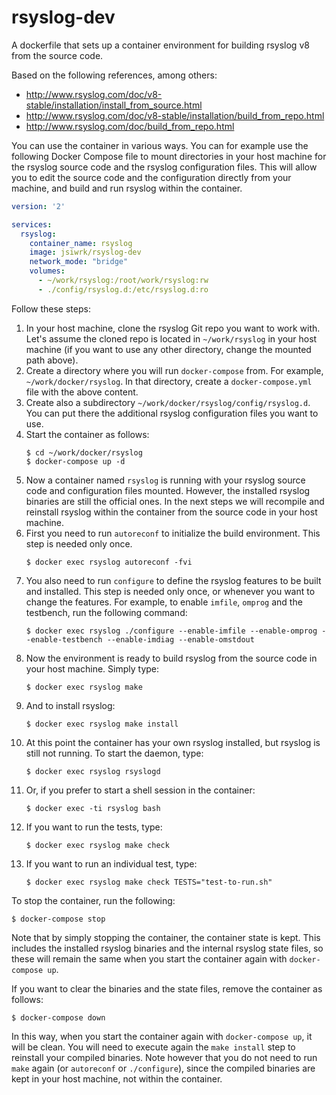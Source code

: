 rsyslog-dev
===========
A dockerfile that sets up a container environment for building rsyslog v8 from the source code.

Based on the following references, among others:
* http://www.rsyslog.com/doc/v8-stable/installation/install_from_source.html
* http://www.rsyslog.com/doc/v8-stable/installation/build_from_repo.html
* http://www.rsyslog.com/doc/build_from_repo.html

You can use the container in various ways. You can for example use the following Docker Compose file to mount directories in your host machine for the rsyslog source code and the rsyslog configuration files. This will allow you to edit the source code and the configuration directly from your machine, and build and run rsyslog within the container.
```yaml
version: '2'

services:
  rsyslog:
    container_name: rsyslog
    image: jsiwrk/rsyslog-dev
    network_mode: "bridge"
    volumes:
      - ~/work/rsyslog:/root/work/rsyslog:rw
      - ./config/rsyslog.d:/etc/rsyslog.d:ro
```

Follow these steps:
1. In your host machine, clone the rsyslog Git repo you want to work with. Let's assume the cloned repo is located in `~/work/rsyslog` in your host machine (if you want to use any other directory, change the mounted path above).
1. Create a directory where you will run `docker-compose` from. For example, `~/work/docker/rsyslog`. In that directory, create a `docker-compose.yml` file with the above content.
1. Create also a subdirectory `~/work/docker/rsyslog/config/rsyslog.d`. You can put there the additional rsyslog configuration files you want to use.
1. Start the container as follows:
    ```
    $ cd ~/work/docker/rsyslog
    $ docker-compose up -d
    ```
1. Now a container named `rsyslog` is running with your rsyslog source code and configuration files mounted. However, the installed rsyslog binaries are still the official ones. In the next steps we will recompile and reinstall rsyslog within the container from the source code in your host machine.
1. First you need to run `autoreconf` to initialize the build environment. This step is needed only once.
    ```
    $ docker exec rsyslog autoreconf -fvi
    ```
1. You also need to run `configure` to define the rsyslog features to be built and installed. This step is needed only once, or whenever you want to change the features. For example, to enable `imfile`, `omprog` and the testbench, run the following command:
    ```
    $ docker exec rsyslog ./configure --enable-imfile --enable-omprog --enable-testbench --enable-imdiag --enable-omstdout
    ```
1. Now the environment is ready to build rsyslog from the source code in your host machine. Simply type:
    ```
    $ docker exec rsyslog make
    ```
1. And to install rsyslog:
    ```
    $ docker exec rsyslog make install
    ```
1. At this point the container has your own rsyslog installed, but rsyslog is still not running. To start the daemon, type:
    ```
    $ docker exec rsyslog rsyslogd
    ```
1. Or, if you prefer to start a shell session in the container:
    ```
    $ docker exec -ti rsyslog bash
    ```
1. If you want to run the tests, type:
    ```
    $ docker exec rsyslog make check
    ```
1. If you want to run an individual test, type:
    ```
    $ docker exec rsyslog make check TESTS="test-to-run.sh"
    ```

To stop the container, run the following:
```
$ docker-compose stop
```

Note that by simply stopping the container, the container state is kept. This includes the installed rsyslog binaries and the internal rsyslog state files, so these will remain the same when you start the container again with `docker-compose up`.

If you want to clear the binaries and the state files, remove the container as follows:
```
$ docker-compose down
```

In this way, when you start the container again with `docker-compose up`, it will be clean. You will need to execute again the `make install` step to reinstall your compiled binaries. Note however that you do not need to run `make` again (or `autoreconf` or `./configure`), since the compiled binaries are kept in your host machine, not within the container.
